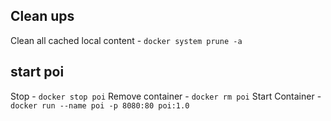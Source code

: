 ## Clean ups

Clean all cached local content - `docker system prune -a`

## start poi

Stop - `docker stop poi`
Remove container - `docker rm poi`
Start Container - `docker run --name poi -p 8080:80 poi:1.0`